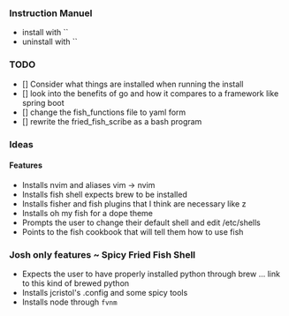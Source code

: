 ### Instruction Manuel

- install with ``
- uninstall with ``


### TODO

- [] Consider what things are installed when running the install
- [] look into the benefits of go and how it compares to a framework like spring boot
- [] change the fish_functions file to yaml form
- [] rewrite the fried_fish_scribe as a bash program

### Ideas
#### Features
- Installs nvim and aliases vim -> nvim
- Installs fish shell expects brew to be installed
- Installs fisher and fish plugins that I think are necessary like z
- Installs oh my fish for a dope theme 
- Prompts the user to change their default shell and edit /etc/shells
- Points to the fish cookbook that will tell them how to use fish

### Josh only features ~ Spicy Fried Fish Shell
- Expects the user to have properly installed python through brew ... link to this kind of brewed python
- Installs jcristol's .config and some spicy tools
- Installs node through `fvnm`
